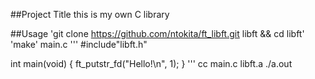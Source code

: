 ##Project Title
this is my own C library

##Usage
'git clone https://github.com/ntokita/ft_libft.git libft && cd libft'
'make'
main.c
'''
#include"libft.h"

int main(void)
{
        ft_putstr_fd("Hello!\n", 1);
}
'''
cc main.c libft.a
./a.out
